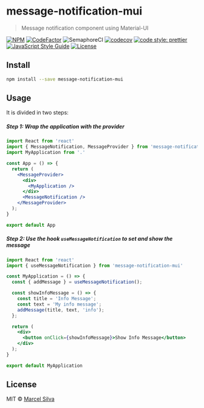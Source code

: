 # message-notification-mui

> Message notification component using Material-UI

[![NPM](https://img.shields.io/npm/v/@dhouse.in/message-notification-mui)](https://www.npmjs.com/package/@dhouse.in/message-notification-mui)
[![CodeFactor](https://www.codefactor.io/repository/github/silvamarcel/messagenotificationmui/badge?style=flat)](https://www.codefactor.io/repository/github/silvamarcel/messagenotificationmui)
![SemaphoreCI](https://libs.semaphoreci.com/badges/MessageNotificationMUI.svg)
[![codecov](https://codecov.io/gh/silvamarcel/MessageNotificationMUI/branch/master/graph/badge.svg)](https://codecov.io/gh/silvamarcel/MessageNotificationMUI)
[![code style: prettier](https://img.shields.io/badge/code_style-prettier-ff69b4.svg?style=flat)](https://github.com/prettier/prettier)
[![JavaScript Style Guide](https://img.shields.io/badge/code_style-standard-brightgreen)](https://standardjs.com)
[![License](https://img.shields.io/github/license/silvamarcel/MessageNotificationMUI)](https://github.com/silvamarcel/MessageNotificationMUI/blob/master/LICENSE)


## Install
```bash
npm install --save message-notification-mui
```

## Usage
It is divided in two steps:

##### Step 1: Wrap the application with the provider
```jsx
import React from 'react'
import { MessageNotification, MessageProvider } from 'message-notification-mui'
import MyApplication from '.'

const App = () => {
  return (
    <MessageProvider>
      <div>
        <MyApplication />
      </div>
      <MessageNotification />
    </MessageProvider>
  );
}

export default App
```

##### Step 2: Use the hook `useMessageNotification` to set and show the message
```jsx
import React from 'react'
import { useMessageNotification } from 'message-notification-mui'

const MyApplication = () => {
  const { addMessage } = useMessageNotification();

  const showInfoMessage = () => {
    const title = 'Info Message';
    const text = 'My info message';
    addMessage(title, text, 'info');
  };

  return (
    <div>
      <button onClick={showInfoMessage}>Show Info Message</button>
    </div>
  );
}

export default MyApplication
```

## License

MIT © [Marcel Silva](https://github.com/silvamarcel)
